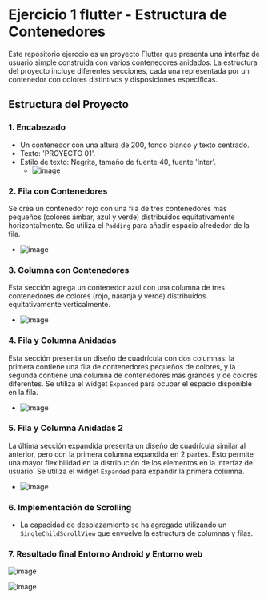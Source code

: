 # Ejercicio 1 flutter - Estructura de Contenedores

Este repositorio ejerccio es un proyecto Flutter que presenta una interfaz de usuario simple construida con varios contenedores anidados. La estructura del proyecto incluye diferentes secciones,
cada una representada por un contenedor con colores distintivos y disposiciones específicas.

## Estructura del Proyecto

### 1. Encabezado
- Un contenedor con una altura de 200, fondo blanco y texto centrado.
- Texto: 'PROYECTO 01'.
- Estilo de texto: Negrita, tamaño de fuente 40, fuente 'Inter'.
  - ![image](https://github.com/Javi-23/oliasmoralesa01/assets/102307312/34fc9daf-62ee-44bf-b9cc-80fee49835ad)


### 2. Fila con Contenedores
Se crea un contenedor rojo con una fila de tres contenedores más pequeños (colores ámbar, azul y verde) distribuidos equitativamente horizontalmente. 
Se utiliza el `Padding` para añadir espacio alrededor de la fila.
- ![image](https://github.com/Javi-23/oliasmoralesa01/assets/102307312/9913c13a-aa46-4897-aff7-df481b03a500)

### 3. Columna con Contenedores
Esta sección agrega un contenedor azul con una columna de tres contenedores de colores (rojo, naranja y verde) 
distribuidos equitativamente verticalmente.
- ![image](https://github.com/Javi-23/oliasmoralesa01/assets/102307312/b29dfc3c-7d9c-4034-9d00-0e7a991768c2)

### 4. Fila y Columna Anidadas
Esta sección presenta un diseño de cuadrícula con dos columnas: la primera contiene una fila de contenedores pequeños de colores, 
y la segunda contiene una columna de contenedores más grandes y de colores diferentes. Se utiliza el widget `Expanded` 
para ocupar el espacio disponible en la fila.
- ![image](https://github.com/Javi-23/oliasmoralesa01/assets/102307312/dabfc637-003f-4536-9b83-3f787e28ef48)

### 5. Fila y Columna Anidadas 2
La última sección expandida presenta un diseño de cuadrícula similar al anterior, pero con la primera columna expandida en 2 partes. Esto permite una mayor flexibilidad en la distribución de los elementos en la interfaz de usuario. Se utiliza el widget `Expanded` para expandir la primera columna.
- ![image](https://github.com/Javi-23/oliasmoralesa01/assets/102307312/90fb6bbc-a8a6-413e-989d-61f0b0a27234)

### 6. Implementación de Scrolling
- La capacidad de desplazamiento se ha agregado utilizando un `SingleChildScrollView` que envuelve la estructura de columnas y filas.

### 7. Resultado final Entorno Android y Entorno web 
![image](https://github.com/Javi-23/oliasmoralesa01/assets/102307312/139059d8-b349-49e0-bce2-cb5e48c9bc52)

![image](https://github.com/Javi-23/oliasmoralesa01/assets/102307312/3480d8ca-7b61-479c-9193-b4345864655c)


